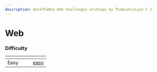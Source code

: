 ```yaml
---
description: HackTheBox Web Challenges writeups by Thamizhiniyan C S
---
```


# Web

### Difficulty

<table data-view="cards"><thead><tr><th align="center"></th><th data-hidden></th><th data-hidden></th><th data-hidden data-card-target data-type="content-ref"></th></tr></thead><tbody><tr><td align="center">Easy</td><td></td><td></td><td><a href="easy/">easy</a></td></tr></tbody></table>
